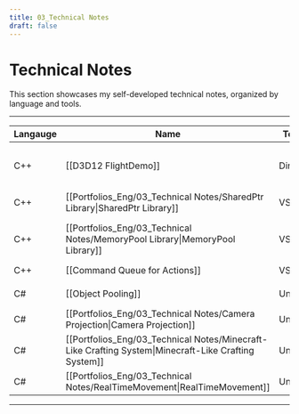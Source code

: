 ```yaml
---
title: 03_Technical Notes
draft: false
---
```


# **Technical Notes**

This section showcases my self-developed technical notes, organized by language and tools.

---

| **Langauge** | **Name**                                                                                             | **Tools** | **Highlight**                                                                                  | **Team** | **Year** |
| ------------ | ---------------------------------------------------------------------------------------------------- | --------- | ---------------------------------------------------------------------------------------------- | -------- | -------- |
| C++          | [[D3D12 FlightDemo]]                                                                                 | DirectX   | Render Pipeline (CPU-side), <br>Scene Stack Management, <br>[[Command Queue for Actions]],     | Solo     | 2024     |
| C++          | [[Portfolios_Eng/03_Technical Notes/SharedPtr Library\|SharedPtr Library]]                           | VS        | Smart Pointer, <br>Reference Counting                                                          | Solo     | 2024     |
| C++          | [[Portfolios_Eng/03_Technical Notes/MemoryPool Library\|MemoryPool Library]]                         | VS        | Memory Control, <br>[[Portfolios_Eng/03_Technical Notes/SharedPtr Library\|SharedPtr Library]] | Solo     | 2024     |
| C++          | [[Command Queue for Actions]]                                                                        | VS        | Queue                                                                                          | Solo     | 2024     |
|              |                                                                                                      |           |                                                                                                |          |          |
| C#           | [[Object Pooling]]                                                                                   | Unity     | Minimize Instantiation Cost, <br>Performance Optimization                                      | Solo     | 2023     |
| C#           | [[Portfolios_Eng/03_Technical Notes/Camera Projection\|Camera Projection]]                           | Unity     | Orthographic Camera-Relative Object Setup                                                      | Solo     | 2023     |
| C#           | [[Portfolios_Eng/03_Technical Notes/Minecraft-Like Crafting System\|Minecraft-Like Crafting System]] | Unity     | Easy Recipe Setup, <br>Flexible Crafting Algorithm                                             | Solo     | 2023     |
| C#           | [[Portfolios_Eng/03_Technical Notes/RealTimeMovement\|RealTimeMovement]]                             | Unity     | Network, <br>Multiplayer                                                                       | Solo     | 2023     |

---
